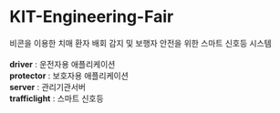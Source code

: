 # KIT-Engineering-Fair
비콘을 이용한 치매 환자 배회 감지 및 보행자 안전을 위한 스마트 신호등 시스템<br>
<br>
**driver** : 운전자용 애플리케이션<br>
**protector** : 보호자용 애플리케이션<br>
**server** : 관리기관서버<br>
**trafficlight** : 스마트 신호등
